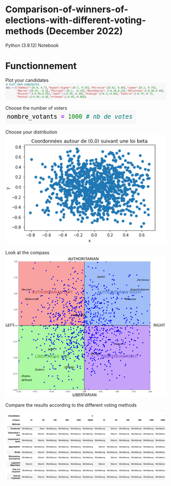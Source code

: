 # Comparison-of-winners-of-elections-with-different-voting-methods (December 2022)

Python (3.9.12) Notebook


# Functionnement 

Plot your candidates
![Plot Candidates](/img/plotYourCandidates.png?raw=true "Plot Your Candidates")  


Choose the number of voters  
![Number of Voters](/img/selectVoters.png?raw=true "Number of Voters")

Choose your distribution  
![Distribution](/img/betaDistribution.png?raw=true "Distribution")

Look at the compass
![Political Compass](/img/politicalCompassBetaDistribution.png?raw=true "Political Compass")


Compare the results according to the different voting methods


![Results](/img/finalDataFrame.png?raw=true "Results")
